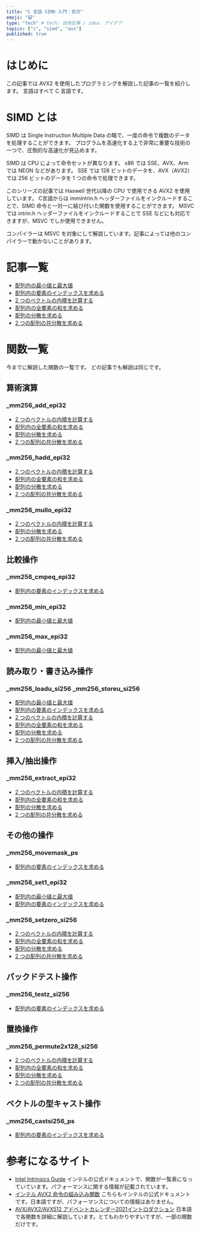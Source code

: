 ```yaml
---
title: "C 言語 SIMD 入門：目次"
emoji: "😸"
type: "tech" # tech: 技術記事 / idea: アイデア
topics: ["c", "simd", "avx"]
published: true
---
```


# はじめに

この記事では AVX2 を使用したプログラミングを解説した記事の一覧を紹介します。
言語はすべて C 言語です。

# SIMD とは

SIMD は Single Instruction Multiple Data の略で、一度の命令で複数のデータを処理することができます。
プログラムを高速化する上で非常に重要な技術の一つで、圧倒的な高速化が見込めます。

SIMD は CPU によって命令セットが異なります。
x86 では SSE、AVX、Arm では NEON などがあります。
SSE では 128 ビットのデータを、AVX（AVX2）では 256 ビットのデータを 1 つの命令で処理できます。

このシリーズの記事では Haswell 世代以降の CPU で使用できる AVX2 を使用しています。
C言語からは immintrin.h ヘッダーファイルをインクルードすることで、SIMD 命令と一対一に結び付いた関数を使用することができます。
MSVC では intrin.h ヘッダーファイルをインクルードすることで SSE などにも対応できますが、MSVC でしか使用できません。

コンパイラーは MSVC を対象にして解説しています。記事によっては他のコンパイラーで動かないことがあります。

# 記事一覧

- [配列内の最小値と最大値](https://zenn.dev/k-taro56/articles/simd-min-of-max-of-array)
- [配列内の要素のインデックスを求める](https://zenn.dev/k-taro56/articles/simd-index-of-array)
- [2 つのベクトルの内積を計算する](https://zenn.dev/k-taro56/articles/simd-vector-dot-product)
- [配列内の全要素の和を求める](https://zenn.dev/k-taro56/articles/simd-array-summation)
- [配列の分散を求める](https://zenn.dev/k-taro56/articles/simd-array-dispersion)
- [2 つの配列の共分散を求める](https://zenn.dev/k-taro56/articles/simd-array-covariance)

# 関数一覧

今までに解説した関数の一覧です。
どの記事でも解説は同じです。

## 算術演算

### _mm256_add_epi32

- [2 つのベクトルの内積を計算する](https://zenn.dev/k-taro56/articles/simd-vector-dot-product)
- [配列内の全要素の和を求める](https://zenn.dev/k-taro56/articles/simd-array-summation)
- [配列の分散を求める](https://zenn.dev/k-taro56/articles/simd-array-dispersion)
- [2 つの配列の共分散を求める](https://zenn.dev/k-taro56/articles/simd-array-covariance)

### _mm256_hadd_epi32

- [2 つのベクトルの内積を計算する](https://zenn.dev/k-taro56/articles/simd-vector-dot-product)
- [配列内の全要素の和を求める](https://zenn.dev/k-taro56/articles/simd-array-summation)
- [配列の分散を求める](https://zenn.dev/k-taro56/articles/simd-array-dispersion)
- [2 つの配列の共分散を求める](https://zenn.dev/k-taro56/articles/simd-array-covariance)

### _mm256_mullo_epi32

- [2 つのベクトルの内積を計算する](https://zenn.dev/k-taro56/articles/simd-vector-dot-product)
- [配列の分散を求める](https://zenn.dev/k-taro56/articles/simd-array-dispersion)
- [2 つの配列の共分散を求める](https://zenn.dev/k-taro56/articles/simd-array-covariance)

## 比較操作

### _mm256_cmpeq_epi32

- [配列内の要素のインデックスを求める](https://zenn.dev/k-taro56/articles/simd-index-of-array)

### _mm256_min_epi32

- [配列内の最小値と最大値](https://zenn.dev/k-taro56/articles/simd-min-of-max-of-array)

### _mm256_max_epi32

- [配列内の最小値と最大値](https://zenn.dev/k-taro56/articles/simd-min-of-max-of-array)

## 読み取り・書き込み操作

### _mm256_loadu_si256 _mm256_storeu_si256

- [配列内の最小値と最大値](https://zenn.dev/k-taro56/articles/simd-min-of-max-of-array)
- [配列内の要素のインデックスを求める](https://zenn.dev/k-taro56/articles/simd-index-of-array)
- [2 つのベクトルの内積を計算する](https://zenn.dev/k-taro56/articles/simd-vector-dot-product)
- [配列内の全要素の和を求める](https://zenn.dev/k-taro56/articles/simd-array-summation)
- [配列の分散を求める](https://zenn.dev/k-taro56/articles/simd-array-dispersion)
- [2 つの配列の共分散を求める](https://zenn.dev/k-taro56/articles/simd-array-covariance)

## 挿入/抽出操作

### _mm256_extract_epi32

- [2 つのベクトルの内積を計算する](https://zenn.dev/k-taro56/articles/simd-vector-dot-product)
- [配列内の全要素の和を求める](https://zenn.dev/k-taro56/articles/simd-array-summation)
- [配列の分散を求める](https://zenn.dev/k-taro56/articles/simd-array-dispersion)
- [2 つの配列の共分散を求める](https://zenn.dev/k-taro56/articles/simd-array-covariance)

## その他の操作

### _mm256_movemask_ps

- [配列内の要素のインデックスを求める](https://zenn.dev/k-taro56/articles/simd-index-of-array)

### _mm256_set1_epi32

- [配列内の最小値と最大値](https://zenn.dev/k-taro56/articles/simd-min-of-max-of-array)
- [配列内の要素のインデックスを求める](https://zenn.dev/k-taro56/articles/simd-index-of-array)

### _mm256_setzero_si256

- [2 つのベクトルの内積を計算する](https://zenn.dev/k-taro56/articles/simd-vector-dot-product)
- [配列内の全要素の和を求める](https://zenn.dev/k-taro56/articles/simd-array-summation)
- [配列の分散を求める](https://zenn.dev/k-taro56/articles/simd-array-dispersion)
- [2 つの配列の共分散を求める](https://zenn.dev/k-taro56/articles/simd-array-covariance)

## パックドテスト操作

### _mm256_testz_si256

- [配列内の要素のインデックスを求める](https://zenn.dev/k-taro56/articles/simd-index-of-array)

## 置換操作

### _mm256_permute2x128_si256

- [2 つのベクトルの内積を計算する](https://zenn.dev/k-taro56/articles/simd-vector-dot-product)
- [配列内の全要素の和を求める](https://zenn.dev/k-taro56/articles/simd-array-summation)
- [配列の分散を求める](https://zenn.dev/k-taro56/articles/simd-array-dispersion)
- [2 つの配列の共分散を求める](https://zenn.dev/k-taro56/articles/simd-array-covariance)

## ベクトルの型キャスト操作

### _mm256_castsi256_ps

- [配列内の要素のインデックスを求める](https://zenn.dev/k-taro56/articles/simd-index-of-array)

# 参考になるサイト

- [Intel Intrinsics Guide](https://www.intel.com/content/www/us/en/docs/intrinsics-guide/index.html) インテルの公式ドキュメントで、関数が一覧表になっていています。パフォーマンスに関する情報が記載されています。
- [インテル AVX2 命令の組み込み関数](https://jp.xlsoft.com/documents/intel/compiler/18/cpp_18_win_lin/index.htm#GUID-9E84F9C5-1711-4F59-8742-8F9DF283A472.html) こちらもインテルの公式ドキュメントです。日本語ですが、パフォーマンスについての情報はありません。
- [AVX/AVX2/AVX512 アドベントカレンダー2021イントロダクション](https://qiita.com/fukushima1981/items/66bc7265f3b678903dba) 日本語で各関数を詳細に解説しています。とてもわかりやすいですが、一部の関数だけです。

